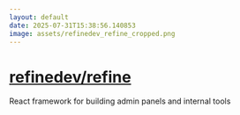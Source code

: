 ```yaml
---
layout: default
date: 2025-07-31T15:38:56.140853
image: assets/refinedev_refine_cropped.png
---
```


# [refinedev/refine](https://github.com/refinedev/refine)

React framework for building admin panels and internal tools
